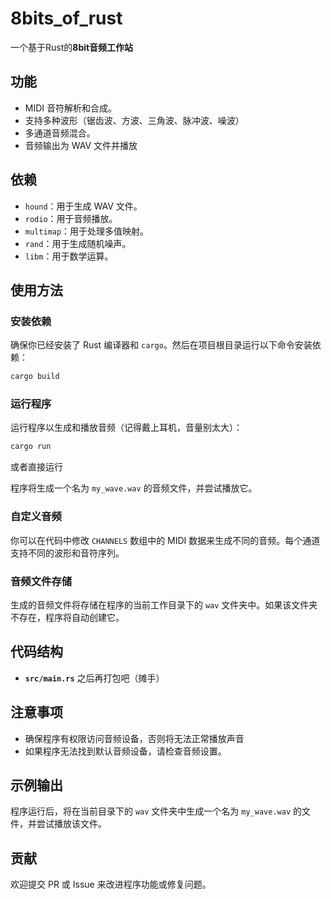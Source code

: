 # 8bits_of_rust
一个基于Rust的**8bit音频工作站**

## 功能
- MIDI 音符解析和合成。
- 支持多种波形（锯齿波、方波、三角波、脉冲波、噪波）
- 多通道音频混合。
- 音频输出为 WAV 文件并播放

## 依赖
- `hound`：用于生成 WAV 文件。
- `rodio`：用于音频播放。
- `multimap`：用于处理多值映射。
- `rand`：用于生成随机噪声。
- `libm`：用于数学运算。

## 使用方法
### 安装依赖
确保你已经安装了 Rust 编译器和 `cargo`。然后在项目根目录运行以下命令安装依赖：
```bash
cargo build
```

### 运行程序
运行程序以生成和播放音频（记得戴上耳机，音量别太大）：
```bash
cargo run
```

或者直接运行

程序将生成一个名为 `my_wave.wav` 的音频文件，并尝试播放它。

### 自定义音频
你可以在代码中修改 `CHANNELS` 数组中的 MIDI 数据来生成不同的音频。每个通道支持不同的波形和音符序列。

### 音频文件存储
生成的音频文件将存储在程序的当前工作目录下的 `wav` 文件夹中。如果该文件夹不存在，程序将自动创建它。

## 代码结构
- **`src/main.rs`** 之后再打包吧（摊手）

## 注意事项
- 确保程序有权限访问音频设备，否则将无法正常播放声音
- 如果程序无法找到默认音频设备，请检查音频设置。

## 示例输出
程序运行后，将在当前目录下的 `wav` 文件夹中生成一个名为 `my_wave.wav` 的文件，并尝试播放该文件。

## 贡献
欢迎提交 PR 或 Issue 来改进程序功能或修复问题。
